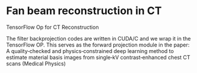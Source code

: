 # Fan beam reconstruction in CT
TensorFlow Op for CT Reconstruction 

The filter backprojection codes are written in CUDA/C and we wrap it in the TensorFlow OP. This serves as the forward projection module in the paper: 
A quality‐checked and physics‐constrained deep learning method to estimate material basis images from single‐kV contrast‐enhanced chest CT scans (Medical Physics)
